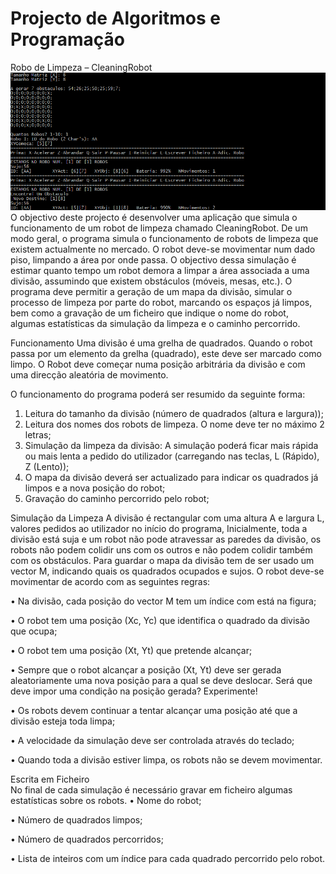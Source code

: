 # Projecto de Algoritmos e Programação
Robo de Limpeza – CleaningRobot
<br>
![Screenshot](https://github.com/dicamarques14/ProjectosProgramacao/raw/master/Algoritmos%20Programacao/Screen.png)
<br>
O objectivo deste projecto é desenvolver uma aplicação que simula o funcionamento de um robot de limpeza chamado CleaningRobot. De um modo geral, o programa simula o funcionamento de robots de limpeza que existem actualmente no mercado. O robot deve-se movimentar num dado piso, limpando a área por onde passa. O objectivo dessa simulação é estimar quanto tempo um robot demora a limpar a área associada a uma divisão, assumindo que existem obstáculos (móveis, mesas, etc.).
O programa deve permitir a geração de um mapa da divisão, simular o processo de limpeza por parte do robot, marcando os espaços já limpos, bem como a gravação de um ficheiro que indique o nome do robot, algumas estatísticas da simulação da limpeza e o caminho percorrido.

Funcionamento
Uma divisão é uma grelha de quadrados. Quando o robot passa por um elemento da grelha (quadrado), este deve ser marcado como limpo. O Robot deve começar numa posição arbitrária da divisão e com uma direcção aleatória de movimento.

O funcionamento do programa poderá ser resumido da seguinte forma:
1. Leitura do tamanho da divisão (número de quadrados (altura e largura));
2. Leitura dos nomes dos robots de limpeza. O nome deve ter no máximo 2 letras;
3. Simulação da limpeza da divisão: A simulação poderá ficar mais rápida ou mais lenta a pedido do utilizador (carregando nas teclas, L (Rápido), Z (Lento));
4. O mapa da divisão deverá ser actualizado para indicar os quadrados já limpos e a nova posição do robot;
5. Gravação do caminho percorrido pelo robot;

Simulação	da	Limpeza	
A divisão é rectangular com uma altura A e largura L, valores pedidos ao utilizador no início do programa, Inicialmente, toda a divisão está suja e um robot não pode atravessar as paredes da divisão, os robots não podem colidir uns com os outros e não podem colidir também com os obstáculos. Para guardar o mapa da divisão tem de ser usado um vector M, indicando quais os quadrados ocupados e sujos. O robot deve-se movimentar de acordo com as seguintes regras:

• Na divisão, cada posição do vector M tem um índice com está na figura;

• O robot tem uma posição (Xc, Yc) que identifica o quadrado da divisão que ocupa;

• O robot tem uma posição (Xt, Yt) que pretende alcançar;

• Sempre que o robot alcançar a posição (Xt, Yt) deve ser gerada aleatoriamente uma nova posição para a qual se deve deslocar. Será que deve impor uma condição na posição gerada? Experimente!

• Os robots devem continuar a tentar alcançar uma posição até que a divisão esteja toda limpa;

• A velocidade da simulação deve ser controlada através do teclado;

• Quando toda a divisão estiver limpa, os robots não se devem movimentar.


Escrita	em	Ficheiro	
No final de cada simulação é necessário gravar em ficheiro algumas estatísticas sobre os robots.
• Nome do robot;

• Número de quadrados limpos;

• Número de quadrados percorridos;

• Lista de inteiros com um índice para cada quadrado percorrido pelo robot.

